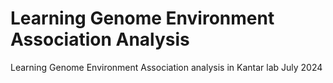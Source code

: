 # Learning Genome Environment Association Analysis
Learning Genome Environment Association analysis in Kantar lab July 2024

